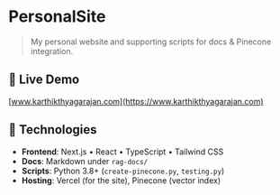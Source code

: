 # PersonalSite

> My personal website and supporting scripts for docs & Pinecone integration.

## 🚀 Live Demo

[www.karthikthyagarajan.com](https://www.karthikthyagarajan.com)

## 🧩 Technologies

- **Frontend**: Next.js • React • TypeScript • Tailwind CSS  
- **Docs**: Markdown under `rag-docs/`  
- **Scripts**: Python 3.8+ (`create-pinecone.py`, `testing.py`)  
- **Hosting**: Vercel (for the site), Pinecone (vector index)
